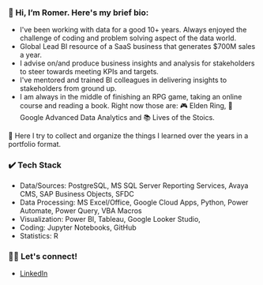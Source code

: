### 👋 Hi, I’m Romer. Here's my brief bio:

- I've been working with data for a good 10+ years. Always enjoyed the challenge of coding and problem solving aspect of the data world. 
- Global Lead BI resource of a SaaS business that generates $700M sales a year.
- I advise on/and produce business insights and analysis for stakeholders to steer towards meeting KPIs and targets.
- I've mentored and trained BI colleagues in delivering insights to stakeholders from ground up.
- I am always in the middle of finishing an RPG game, taking an online course and reading a book. Right now those are: :video_game: Elden Ring, :book: Google Advanced Data Analytics and :books: Lives of the Stoics.
  
:open_file_folder: Here I try to collect and organize the things I learned over the years in a portfolio format.

### :heavy_check_mark: Tech Stack

- Data/Sources: PostgreSQL, MS SQL Server Reporting Services, Avaya CMS, SAP Business Objects, SFDC
- Data Processing: MS Excel/Office, Google Cloud Apps, Python, Power Automate, Power Query, VBA Macros
- Visualization: Power BI, Tableau, Google Looker Studio, 
- Coding: Jupyter Notebooks, GitHub
- Statistics: R 


### :raising_hand_man: Let's connect!

- [LinkedIn](https://www.linkedin.com/in/romerd/)


<!---
Romer-D/Romer-D is a ✨ special ✨ repository because its `README.md` (this file) appears on your GitHub profile.
You can click the Preview link to take a look at your changes.
--->
